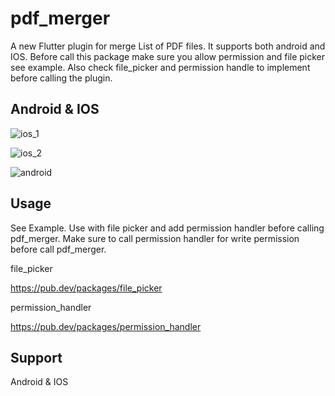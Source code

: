 # pdf_merger

A new Flutter plugin for merge List of PDF files. It supports both android and IOS. Before call this package make sure you allow permission and file picker see example.
Also check file_picker and permission handle to implement before calling the plugin. 


## Android & IOS

![ios_1](https://user-images.githubusercontent.com/32450488/117724739-d26cf700-b201-11eb-9581-6038948706af.gif)

![ios_2](https://user-images.githubusercontent.com/32450488/117724745-d436ba80-b201-11eb-9b12-d8f21be0e505.gif)

![android](https://user-images.githubusercontent.com/32450488/117724751-d6007e00-b201-11eb-9abd-af85ba2b1b33.gif)


## Usage

See Example. Use with file picker and add permission handler before calling pdf_merger. Make sure to call permission handler for write permission before call pdf_merger.

file_picker

https://pub.dev/packages/file_picker

permission_handler

https://pub.dev/packages/permission_handler 


## Support

Android & IOS


